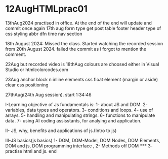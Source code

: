 # 12AugHTMLprac01
13thAug2024 practised in office.
At the end of the end will update and commit once again
17th aug
form type get post 
table
footer header
type of css styling
abbr dfn time 
nav
section

18th August 2024: Missed the class.
Started watching the recorded session from 20th August 2024.
failed the commit as i forgot to mention the comment.

22Aug but recorded video is 18thAug
colours are choosed either in Visual Studio or htmlcolorcodes.com

23Aug
anchor
block n inline elements
css float element (margin or aside)
clear
css positioning

27thAug(24th Aug session). start 1:34:46

I-Learning objective of Js fundamentals is:
    1- about JS and DOM.
    2- variables, data types and operators.
    3- conditions and loops.
    4- use of arrays.
    5- handling and manipulating strings.
    6- functions to manipulate data.
    7- using AI coding assisstants, for analying and application.

II- JS, why, benefits and applications of js.(Intro to js)

III-JS basics(js basics)
    1- DOM, DOM-Model, DOM Nodes, DOM Elements, DOM and js, DOM programming interface , 
    2- Methods off DOM ***
    3- practise html and js. end




